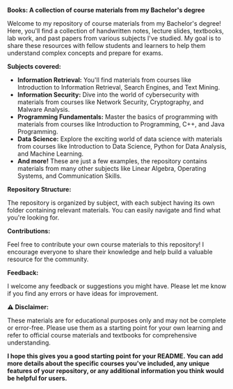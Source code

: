 **Books: A collection of course materials from my Bachelor's degree**

Welcome to my repository of course materials from my Bachelor's degree! Here, you'll find a collection of handwritten notes, lecture slides, textbooks, lab work, and past papers from various subjects I've studied. My goal is to share these resources with fellow students and learners to help them understand complex concepts and prepare for exams.

**Subjects covered:**

* **Information Retrieval:** You'll find materials from courses like Introduction to Information Retrieval, Search Engines, and Text Mining.
* **Information Security:** Dive into the world of cybersecurity with materials from courses like Network Security, Cryptography, and Malware Analysis.
* **Programming Fundamentals:** Master the basics of programming with materials from courses like Introduction to Programming, C++, and Java Programming.
* **Data Science:** Explore the exciting world of data science with materials from courses like Introduction to Data Science, Python for Data Analysis, and Machine Learning.
* **And more!** These are just a few examples, the repository contains materials from many other subjects like Linear Algebra, Operating Systems, and Communication Skills.

**Repository Structure:**

The repository is organized by subject, with each subject having its own folder containing relevant materials. You can easily navigate and find what you're looking for.

**Contributions:**

Feel free to contribute your own course materials to this repository! I encourage everyone to share their knowledge and help build a valuable resource for the community. 

**Feedback:**

I welcome any feedback or suggestions you might have. Please let me know if you find any errors or have ideas for improvement.

**⚠️ Disclaimer:**

These materials are for educational purposes only and may not be complete or error-free. Please use them as a starting point for your own learning and refer to official course materials and textbooks for comprehensive understanding.

**I hope this gives you a good starting point for your README. You can add more details about the specific courses you've included, any unique features of your repository, or any additional information you think would be helpful for users.**
